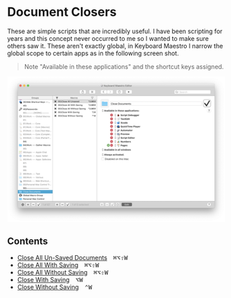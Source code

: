 # Document Closers

These are simple scripts that are incredibly useful. I have been scripting for years and this concept never occurred to me so I wanted to make sure others saw it. These aren't exactly global, in Keyboard Maestro I narrow the global scope to certain apps as in the following screen shot.

> Note "Available in these applications" and the shortcut keys assigned.

![kmDemo](../imgs/docCloser.png)

## Contents

- [Close All Un-Saved Documents](./Close-All-Un-Saved-Documents.applescript)&emsp;<kbd>⌘</kbd><kbd>⌥</kbd><kbd>⇧</kbd><kbd>W</kbd>
- [Close All With Saving](./Close-All-With-Saving.applescript)&emsp;<kbd>⌘</kbd><kbd>⌥</kbd><kbd>⇧</kbd><kbd>W</kbd>
- [Close All Without Saving](./Close-All-Without-Saving.applescript)&emsp;<kbd>⌘</kbd><kbd>⌥</kbd><kbd>⇧</kbd><kbd>W</kbd>
- [Close With Saving](./Close-With-Saving.applescript)&emsp;<kbd>⌥</kbd><kbd>W</kbd>
- [Close Without Saving](./Close-Without-Saving.applescript)&emsp;<kbd>⌃</kbd><kbd>W</kbd>
